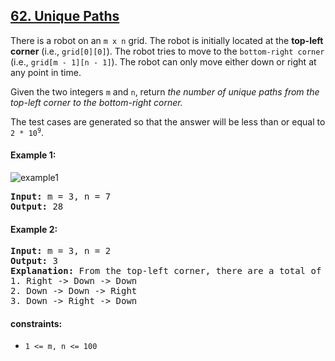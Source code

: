 ## [62. Unique Paths](https://leetcode.com/problems/unique-paths/)

There is a robot on an `m x n` grid. The robot is initially located at the **top-left corner** (i.e., `grid[0][0]`). The robot tries to move to the `bottom-right corner` (i.e., `grid[m - 1][n - 1]`). The robot can only move either down or right at any point in time.

Given the two integers `m` and `n`, return _the number of unique paths from the top-left corner to the bottom-right corner._

The test cases are generated so that the answer will be less than or equal to <code>2 \* 10<sup>9</sup></code>.

#### Example 1:

![example1](https://assets.leetcode.com/uploads/2018/10/22/robot_maze.png)

<pre>
<strong>Input:</strong> m = 3, n = 7
<strong>Output:</strong> 28
</pre>

#### Example 2:

<pre>
<strong>Input:</strong> m = 3, n = 2
<strong>Output:</strong> 3
<strong>Explanation:</strong> From the top-left corner, there are a total of 3 ways to reach the bottom-right corner:
1. Right -> Down -> Down
2. Down -> Down -> Right
3. Down -> Right -> Down
</pre>

#### constraints:

-   `1 <= m, n <= 100`
